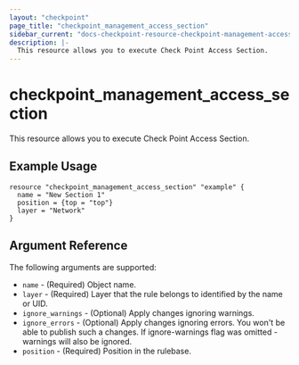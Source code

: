 ```yaml
---
layout: "checkpoint"
page_title: "checkpoint_management_access_section"
sidebar_current: "docs-checkpoint-resource-checkpoint-management-access-section"
description: |-
  This resource allows you to execute Check Point Access Section.
---
```


# checkpoint_management_access_section

This resource allows you to execute Check Point Access Section.

## Example Usage


```hcl
resource "checkpoint_management_access_section" "example" {
  name = "New Section 1"
  position = {top = "top"}
  layer = "Network"
}
```

## Argument Reference

The following arguments are supported:

* `name` - (Required) Object name. 
* `layer` - (Required) Layer that the rule belongs to identified by the name or UID. 
* `ignore_warnings` - (Optional) Apply changes ignoring warnings. 
* `ignore_errors` - (Optional) Apply changes ignoring errors. You won't be able to publish such a changes. If ignore-warnings flag was omitted - warnings will also be ignored. 
* `position` - (Required) Position in the rulebase. 
